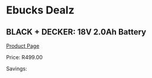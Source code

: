 
# Ebucks Dealz
## BLACK + DECKER: 18V 2.0Ah Battery
[Product Page](https://www.ebucks.com/web/shop/productSelected.do?prodId=1165456131&catId=370101825)

Price: R499.00

Savings: 


	